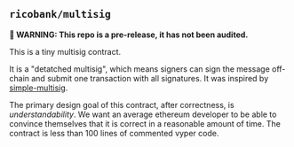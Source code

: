## `ricobank/multisig`

**🚨 WARNING: This repo is a pre-release, it has not been audited.**

This is a tiny multisig contract.

It is a "detatched multisig", which means signers can sign the
message off-chain and submit one transaction with all signatures.
It was inspired by [simple-multisig](https://github.com/christianlundkvist/simple-multisig/).

The primary design goal of this contract, after correctness, is *understandability*.
We want an average ethereum developer to be able to convince themselves that it is
correct in a reasonable amount of time. The contract is less than 100 lines of commented vyper code.



